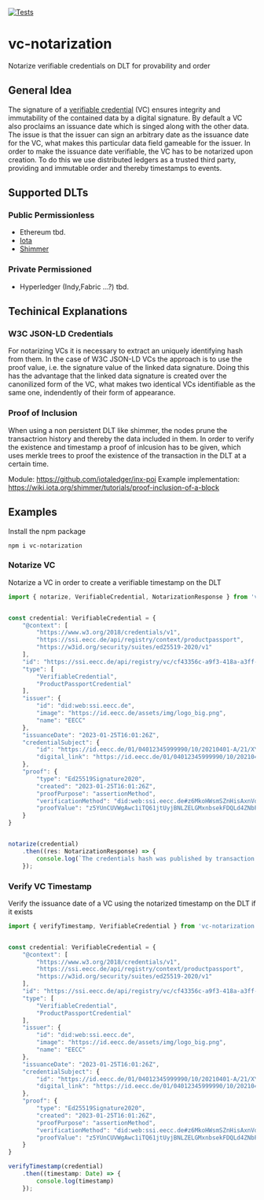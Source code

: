 [![Tests](https://github.com/COPPA-CCP/vc-notarization/actions/workflows/npm-test.yml/badge.svg)](https://github.com/COPPA-CCP/vc-notarization/actions)

# vc-notarization
Notarize verifiable credentials on DLT for provability and order

## General Idea

The signature of a [verifiable credential](https://ec.europa.eu/digital-building-blocks/wikis/display/EBSI/EBSI+Verifiable+Credentials) (VC) ensures integrity and immutability of the contained data by a digital signature. By default a VC also proclaims an issuance date which is singed along with the other data. The issue is that the issuer can sign an arbitrary date as the issuance date for the VC, what makes this particular data field gameable for the issuer. In order to make the issuance date verifiable, the VC has to be notarized upon creation. To do this we use distributed ledgers as a trusted third party, providing and immutable order and thereby timestamps to events.

## Supported DLTs

### Public Permissionless

- Ethereum tbd.
- [Iota](https://www.iota.org/)
- [Shimmer](https://shimmer.network/)

### Private Permissioned

- Hyperledger (Indy,Fabric ...?) tbd.


## Techinical Explanations

### W3C JSON-LD Credentials

For notarizing VCs it is necessary to extract an uniquely identifying hash from them. In the case of W3C JSON-LD VCs the approach is to use the proof value, i.e. the signature value of the linked data signature. Doing this has the advantage that the linked data signature is created over the canonilized form of the VC, what makes two identical VCs identifiable as the same one, indendently of their form of appearance.

### Proof of Inclusion

When using a non persistent DLT like shimmer, the nodes prune the transactrion history and thereby the data included in them. In order to verify the existence and timestamp a proof of inlcusion has to be given, which uses merkle trees to proof the existence of the transaction in the DLT at a certain time.

Module: https://github.com/iotaledger/inx-poi
Example implementation: https://wiki.iota.org/shimmer/tutorials/proof-inclusion-of-a-block


## Examples

Install the npm package

```
npm i vc-notarization
```

### Notarize VC

Notarize a VC in order to create a verifiable timestamp on the DLT

```ts
import { notarize, VerifiableCredential, NotarizationResponse } from 'vc-notarization';


const credential: VerifiableCredential = {
    "@context": [
        "https://www.w3.org/2018/credentials/v1",
        "https://ssi.eecc.de/api/registry/context/productpassport",
        "https://w3id.org/security/suites/ed25519-2020/v1"
    ],
    "id": "https://ssi.eecc.de/api/registry/vc/cf43356c-a9f3-418a-a3ff-baca5a14d668",
    "type": [
        "VerifiableCredential",
        "ProductPassportCredential"
    ],
    "issuer": {
        "id": "did:web:ssi.eecc.de",
        "image": "https://id.eecc.de/assets/img/logo_big.png",
        "name": "EECC"
    },
    "issuanceDate": "2023-01-25T16:01:26Z",
    "credentialSubject": {
        "id": "https://id.eecc.de/01/04012345999990/10/20210401-A/21/XYZ-1234",
        "digital_link": "https://id.eecc.de/01/04012345999990/10/20210401-A/21/XYZ-1234"
    },
    "proof": {
        "type": "Ed25519Signature2020",
        "created": "2023-01-25T16:01:26Z",
        "proofPurpose": "assertionMethod",
        "verificationMethod": "did:web:ssi.eecc.de#z6MkoHWsmSZnHisAxnVdokYHnXaVqWFZ4H33FnNg13zyymxd",
        "proofValue": "z5YUnCUVWgAwc1iTQ61jtUyjBNLZELGMxnbsekFDQLd4ZNbPo45we4xxZjV5pqb3jqPo7ryKMmMY9dySNERz1huLJ"
    }
}


notarize(credential)
    .then((res: NotarizationResponse) => {
        console.log(`The credentials hash was published by transaction ${res.transactionId}`)
    });
```

### Verify VC Timestamp

Verify the issuance date of a VC using the notarized timestamp on the DLT if it exists

```ts
import { verifyTimestamp, VerifiableCredential } from 'vc-notarization';


const credential: VerifiableCredential = {
    "@context": [
        "https://www.w3.org/2018/credentials/v1",
        "https://ssi.eecc.de/api/registry/context/productpassport",
        "https://w3id.org/security/suites/ed25519-2020/v1"
    ],
    "id": "https://ssi.eecc.de/api/registry/vc/cf43356c-a9f3-418a-a3ff-baca5a14d668",
    "type": [
        "VerifiableCredential",
        "ProductPassportCredential"
    ],
    "issuer": {
        "id": "did:web:ssi.eecc.de",
        "image": "https://id.eecc.de/assets/img/logo_big.png",
        "name": "EECC"
    },
    "issuanceDate": "2023-01-25T16:01:26Z",
    "credentialSubject": {
        "id": "https://id.eecc.de/01/04012345999990/10/20210401-A/21/XYZ-1234",
        "digital_link": "https://id.eecc.de/01/04012345999990/10/20210401-A/21/XYZ-1234"
    },
    "proof": {
        "type": "Ed25519Signature2020",
        "created": "2023-01-25T16:01:26Z",
        "proofPurpose": "assertionMethod",
        "verificationMethod": "did:web:ssi.eecc.de#z6MkoHWsmSZnHisAxnVdokYHnXaVqWFZ4H33FnNg13zyymxd",
        "proofValue": "z5YUnCUVWgAwc1iTQ61jtUyjBNLZELGMxnbsekFDQLd4ZNbPo45we4xxZjV5pqb3jqPo7ryKMmMY9dySNERz1huLJ"
    }
}

verifyTimestamp(credential)
    .then((timestamp: Date) => {
        console.log(timestamp)
    });
```
